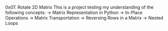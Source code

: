0x07. Rotate 2D Matrix
This is a project testing my understanding of the following concepts:
	-> Matrix Representation in Python
	-> In-Place Operations
	-> Matrix Transportation
	-> Reversing Rows in a Matrix
	-> Nested Loops
